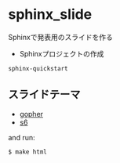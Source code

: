 # sphinx_slide
Sphinxで発表用のスライドを作る

- Sphinxプロジェクトの作成

```
sphinx-quickstart
```
## スライドテーマ
- [gopher](https://pypi.python.org/pypi/sphinxjp.themes.gopher)
- [s6](https://pypi.python.org/pypi/sphinxjp.themes.s6)

and run:

```
$ make html
```
